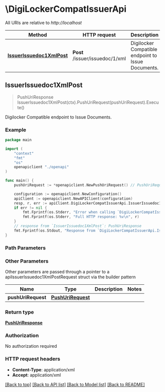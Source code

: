 # \DigiLockerCompatIssuerApi

All URIs are relative to *http://localhost*

Method | HTTP request | Description
------------- | ------------- | -------------
[**IssuerIssuedoc1XmlPost**](DigiLockerCompatIssuerApi.md#IssuerIssuedoc1XmlPost) | **Post** /issuer/issuedoc/1/xml | Digilocker Compatible endpoint to Issue Documents.



## IssuerIssuedoc1XmlPost

> PushUriResponse IssuerIssuedoc1XmlPost(ctx).PushUriRequest(pushUriRequest).Execute()

Digilocker Compatible endpoint to Issue Documents.

### Example

```go
package main

import (
    "context"
    "fmt"
    "os"
    openapiclient "./openapi"
)

func main() {
    pushUriRequest := *openapiclient.NewPushUriRequest() // PushUriRequest |  (optional)

    configuration := openapiclient.NewConfiguration()
    apiClient := openapiclient.NewAPIClient(configuration)
    resp, r, err := apiClient.DigiLockerCompatIssuerApi.IssuerIssuedoc1XmlPost(context.Background()).PushUriRequest(pushUriRequest).Execute()
    if err != nil {
        fmt.Fprintf(os.Stderr, "Error when calling `DigiLockerCompatIssuerApi.IssuerIssuedoc1XmlPost``: %v\n", err)
        fmt.Fprintf(os.Stderr, "Full HTTP response: %v\n", r)
    }
    // response from `IssuerIssuedoc1XmlPost`: PushUriResponse
    fmt.Fprintf(os.Stdout, "Response from `DigiLockerCompatIssuerApi.IssuerIssuedoc1XmlPost`: %v\n", resp)
}
```

### Path Parameters



### Other Parameters

Other parameters are passed through a pointer to a apiIssuerIssuedoc1XmlPostRequest struct via the builder pattern


Name | Type | Description  | Notes
------------- | ------------- | ------------- | -------------
 **pushUriRequest** | [**PushUriRequest**](PushUriRequest.md) |  | 

### Return type

[**PushUriResponse**](PushUriResponse.md)

### Authorization

No authorization required

### HTTP request headers

- **Content-Type**: application/xml
- **Accept**: application/xml

[[Back to top]](#) [[Back to API list]](../README.md#documentation-for-api-endpoints)
[[Back to Model list]](../README.md#documentation-for-models)
[[Back to README]](../README.md)

